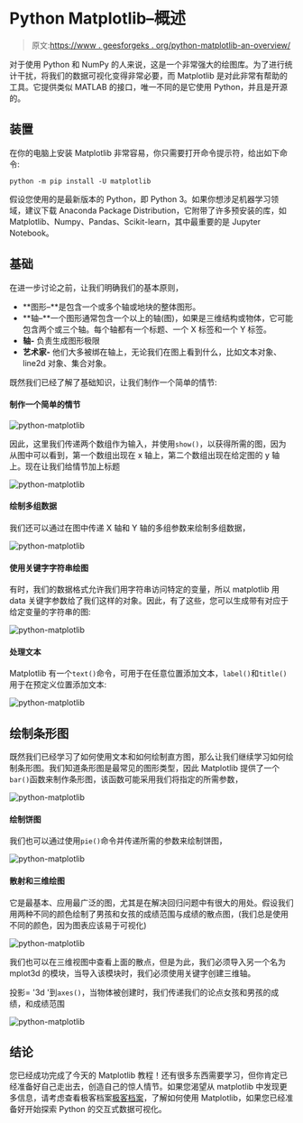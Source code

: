 # Python Matplotlib–概述

> 原文:[https://www . geesforgeks . org/python-matplotlib-an-overview/](https://www.geeksforgeeks.org/python-matplotlib-an-overview/)

对于使用 Python 和 NumPy 的人来说，这是一个非常强大的绘图库。为了进行统计干扰，将我们的数据可视化变得非常必要，而 Matplotlib 是对此非常有帮助的工具。它提供类似 MATLAB 的接口，唯一不同的是它使用 Python，并且是开源的。

## 装置

在你的电脑上安装 Matplotlib 非常容易，你只需要打开命令提示符，给出如下命令:

```
python -m pip install -U matplotlib
```

假设您使用的是最新版本的 Python，即 Python 3。如果你想涉足机器学习领域，建议下载 Anaconda Package Distribution，它附带了许多预安装的库，如 Matplotlib、Numpy、Pandas、Scikit-learn，其中最重要的是 Jupyter Notebook。

## 基础

在进一步讨论之前，让我们明确我们的基本原则，

*   **图形–**是包含一个或多个轴或地块的整体图形。
*   **轴–**一个图形通常包含一个以上的轴(图)，如果是三维结构或物体，它可能包含两个或三个轴。每个轴都有一个标题、一个 X 标签和一个 Y 标签。
*   **轴-** 负责生成图形极限
*   **艺术家-** 他们大多被绑在轴上，无论我们在图上看到什么，比如文本对象、line2d 对象、集合对象。

既然我们已经了解了基础知识，让我们制作一个简单的情节:

#### 制作一个简单的情节

![python-matplotlib](img/3fb6df782f6e90a1e5064c611d6bdc08.png)

因此，这里我们传递两个数组作为输入，并使用`show()`，以获得所需的图，因为从图中可以看到，第一个数组出现在 x 轴上，第二个数组出现在给定图的 y 轴上。现在让我们给情节加上标题

![python-matplotlib](img/7c59353e919e9d9d03b7f7aedb87cbd3.png)

#### 绘制多组数据

我们还可以通过在图中传递 X 轴和 Y 轴的多组参数来绘制多组数据，

![python-matplotlib](img/9e650b422b3269bafeb3a26d9e1baae3.png)

#### 使用关键字字符串绘图

有时，我们的数据格式允许我们用字符串访问特定的变量，所以 matplotlib 用 data 关键字参数给了我们这样的对象。因此，有了这些，您可以生成带有对应于给定变量的字符串的图:

![python-matplotlib](img/cafb3f6f6f24e975effbe55e69fc9dd8.png)

#### 处理文本

Matplotlib 有一个`text()`命令，可用于在任意位置添加文本，`label()`和`title()`用于在预定义位置添加文本:

![python-matplotlib](img/b1940f42a197eb8c85b5083880af9681.png)

## 绘制条形图

既然我们已经学习了如何使用文本和如何绘制直方图，那么让我们继续学习如何绘制条形图。我们知道条形图是最常见的图形类型，因此 Matplotlib 提供了一个`bar()`函数来制作条形图，该函数可能采用我们将指定的所需参数，

![python-matplotlib](img/6b9ae78d1783eb5707bdca58d1850b67.png)

#### 绘制饼图

我们也可以通过使用`pie()`命令并传递所需的参数来绘制饼图，

![python-matplotlib](img/0e81aff86adec6c7802276b71c2b116f.png)

#### 散射和三维绘图

它是最基本、应用最广泛的图，尤其是在解决回归问题中有很大的用处。假设我们用两种不同的颜色绘制了男孩和女孩的成绩范围与成绩的散点图，(我们总是使用不同的颜色，因为图表应该易于可视化)

![python-matplotlib](img/a808b54063a1cfe2b0f24e88fb835df0.png)

我们也可以在三维视图中查看上面的散点，但是为此，我们必须导入另一个名为 mplot3d 的模块，当导入该模块时，我们必须使用关键字创建三维轴。

投影= '3d '到`axes()`，当物体被创建时，我们传递我们的论点女孩和男孩的成绩，和成绩范围

![python-matplotlib](img/9539a4ae0c0caa14e47a6ff3ba5f09a7.png)

## 结论

您已经成功完成了今天的 Matplotlib 教程！还有很多东西需要学习，但你肯定已经准备好自己走出去，创造自己的惊人情节。如果您渴望从 matplotlib 中发现更多信息，请考虑查看极客档案[极客档案](https://www.geeksforgeeks.org/tag/python-matplotlib/)，了解如何使用 Matplotlib，如果您已经准备好开始探索 Python 的交互式数据可视化。
